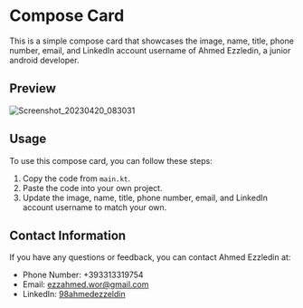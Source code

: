 # Compose Card

This is a simple compose card that showcases the image, name, title, phone number, email, and LinkedIn account username of Ahmed Ezzledin, a junior android developer.

## Preview

![Screenshot_20230420_083031](https://user-images.githubusercontent.com/112197330/233281279-baf4fc0c-dbc0-44b8-909a-34fded45e6af.png)

## Usage

To use this compose card, you can follow these steps:

1. Copy the code from `main.kt`.
2. Paste the code into your own project.
3. Update the image, name, title, phone number, email, and LinkedIn account username to match your own.

## Contact Information

If you have any questions or feedback, you can contact Ahmed Ezzledin at:

- Phone Number: +393313319754
- Email: [ezzahmed.wor@gmail.com](mailto:ezzahmed.wor@gmail.com)
- LinkedIn: [98ahmedezzeldin](https://www.linkedin.com/in/98ahmedezzeldin/)
